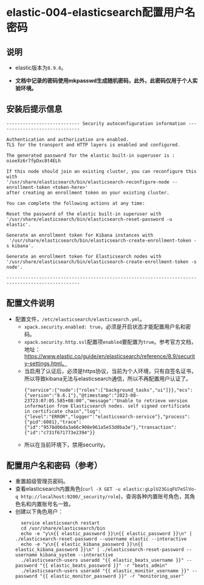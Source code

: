 # elastic-004-elasticsearch配置用户名密码


## 说明
- elastic版本为`8.9.0`。

- **文档中记录的密码使用mkpasswd生成随机密码，此外，此密码仅用于个人实验环境。**

## 安装后提示信息
  ```shell
  --------------------------- Security autoconfiguration information ------------------------------
  
  Authentication and authorization are enabled.
  TLS for the transport and HTTP layers is enabled and configured.
  
  The generated password for the elastic built-in superuser is : oioeXz6r7fpDxc8t4ELh
  
  If this node should join an existing cluster, you can reconfigure this with
  '/usr/share/elasticsearch/bin/elasticsearch-reconfigure-node --enrollment-token <token-here>'
  after creating an enrollment token on your existing cluster.
  
  You can complete the following actions at any time:
  
  Reset the password of the elastic built-in superuser with 
  '/usr/share/elasticsearch/bin/elasticsearch-reset-password -u elastic'.
  
  Generate an enrollment token for Kibana instances with 
   '/usr/share/elasticsearch/bin/elasticsearch-create-enrollment-token -s kibana'.
  
  Generate an enrollment token for Elasticsearch nodes with 
  '/usr/share/elasticsearch/bin/elasticsearch-create-enrollment-token -s node'.
  
  -------------------------------------------------------------------------------------------------
  ```

## 配置文件说明
- 配置文件，`/etc/elasticsearch/elasticsearch.yml`。
  - `xpack.security.enabled: true`，必须是开启状态才能配置用户名和密码。
  - `xpack.security.http.ssl`配置项`enabled`要配置为`true`。参考官方文档，地址：https://www.elastic.co/guide/en/elasticsearch/reference/8.9/security-settings.html。
  - 当启用了认证后，必须是https协议，当前为个人环境，只有自签名证书，所以导致kibana无法与elasticsearch通信，所以不再配置用户认证了。
    ```shell
    {"service":{"node":{"roles":["background_tasks","ui"]}},"ecs":{"version":"8.6.1"},"@timestamp":"2023-08-23T23:07:05.585+08:00","message":"Unable to retrieve version information from Elasticsearch nodes. self signed certificate in certificate chain","log":{"level":"ERROR","logger":"elasticsearch-service"},"process":{"pid":6081},"trace":{"id":"9578d06da3a66c908e961a5e53d0ba3e"},"transaction":{"id":"c731f671773e2394"}}
    ```
  - 所以在当前环境下，禁用security。

## 配置用户名和密码（参考）
- 重置超级管理员密码。
- 查看elasticsearch内置角色(`curl -X GET -u elastic:gLplU23GiqFU7eSlVo-q http://localhost:9200/_security/role`)，查询各种内置账号角色，其角色名和内置账号名一致。
- 创建以下角色用户：
  ```shell
    service elasticsearch restart
    cd /usr/share/elasticsearch/bin
    echo -e "y\n{{ elastic_password }}\n{{ elastic_password }}\n" | ./elasticsearch-reset-password --username elastic --interactive
    echo -e "y\n{{ elastic_kibana_password }}\n{{ elastic_kibana_password }}\n" | ./elasticsearch-reset-password --username kibana_system --interactive
    ./elasticsearch-users useradd "{{ elastic_beats_username }}" --password "{{ elastic_beats_password }}" -r "beats_admin"
    ./elasticsearch-users useradd "{{ elastic_monitor_username }}" --password "{{ elastic_monitor_password }}" -r "monitoring_user"
  ```
